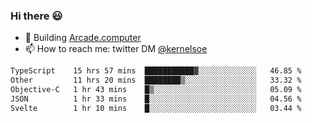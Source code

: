 ### Hi there 😃

- 🔨 Building [Arcade.computer](https://arcade.computer)
- 📫 How to reach me: twitter DM [@kernelsoe](https://twitter.com/kernelsoe)

<!--START_SECTION:waka-->

```txt
TypeScript    15 hrs 57 mins  ███████████▓░░░░░░░░░░░░░   46.85 %
Other         11 hrs 20 mins  ████████▒░░░░░░░░░░░░░░░░   33.32 %
Objective-C   1 hr 43 mins    █▒░░░░░░░░░░░░░░░░░░░░░░░   05.09 %
JSON          1 hr 33 mins    █░░░░░░░░░░░░░░░░░░░░░░░░   04.56 %
Svelte        1 hr 10 mins    █░░░░░░░░░░░░░░░░░░░░░░░░   03.44 %
```

<!--END_SECTION:waka-->
